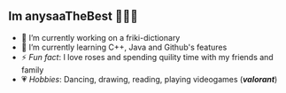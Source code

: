 ## Im anysaaTheBest 🙆🏻‍♀️
- 🔭 I’m currently working on a friki-dictionary
- 🌱 I’m currently learning C++, Java and Github's features
- ⚡ _Fun fact_: I love roses and spending quility time with my friends and family
- 💗 _Hobbies_: Dancing, drawing, reading, playing videogames (***valorant***)

